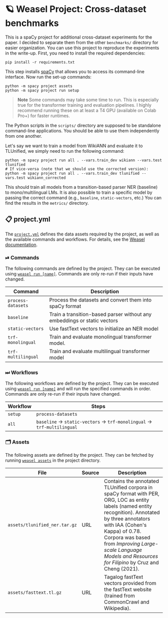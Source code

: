 <!-- WEASEL: AUTO-GENERATED DOCS START (do not remove) -->

# 🪐 Weasel Project: Cross-dataset benchmarks

This is a spaCy project for additional cross-dataset experiments for the paper.
I decided to separate them from the other `benchmarks/` directory for easier organization.
You can use this project to reproduce the experiments in the write-up.
First, you need to install the required dependencies:

```
pip install -r requirements.txt
```

This step installs [spaCy](https://spacy.io) that allows you to access its command-line interface.
Now run the set-up commands:

```
python -m spacy project assets
python -m spacy project run setup
```

> **Note**
> Some commands may take some time to run.
> This is especially true for the transformer training and evaluation pipelines.
> I highly recommend running these on at least a T4 GPU (available on Colab Pro+) for faster runtimes.

The Python scripts in the `scripts/` directory are supposed to be standalone command-line applications.
You should be able to use them independently from one another.

Let's say we want to train a model from WikiANN and evaluate it to TLUnified, we simply need to run the following command:

```
python -m spacy project run all . --vars.train_dev wikiann --vars.test tlunified
# If vice-versa (note that we should use the corrected version):
python -m spacy project run all . --vars.train_dev tlunified --vars.test wikiann_corrected
```

This should train all models from a transition-based parser NER (baseline) to mono/multilingual LMs.
It is also possible to train a specific model by passing the correct command (e.g., `baseline`, `static-vectors`, etc.)
You can find the results in the `metrics/` directory.


## 📋 project.yml

The [`project.yml`](project.yml) defines the data assets required by the
project, as well as the available commands and workflows. For details, see the
[Weasel documentation](https://github.com/explosion/weasel).

### ⏯ Commands

The following commands are defined by the project. They
can be executed using [`weasel run [name]`](https://github.com/explosion/weasel/tree/main/docs/cli.md#rocket-run).
Commands are only re-run if their inputs have changed.

| Command | Description |
| --- | --- |
| `process-datasets` | Process the datasets and convert them into spaCy format |
| `baseline` | Train a transition-based parser without any embeddings or static vectors |
| `static-vectors` | Use fastText vectors to initialize an NER model |
| `trf-monolingual` | Train and evaluate monolingual transformer model. |
| `trf-multilingual` | Train and evaluate multilingual transformer model |

### ⏭ Workflows

The following workflows are defined by the project. They
can be executed using [`weasel run [name]`](https://github.com/explosion/weasel/tree/main/docs/cli.md#rocket-run)
and will run the specified commands in order. Commands are only re-run if their
inputs have changed.

| Workflow | Steps |
| --- | --- |
| `setup` | `process-datasets` |
| `all` | `baseline` &rarr; `static-vectors` &rarr; `trf-monolingual` &rarr; `trf-multilingual` |

### 🗂 Assets

The following assets are defined by the project. They can
be fetched by running [`weasel assets`](https://github.com/explosion/weasel/tree/main/docs/cli.md#open_file_folder-assets)
in the project directory.

| File | Source | Description |
| --- | --- | --- |
| `assets/tlunified_ner.tar.gz` | URL | Contains the annotated TLUnified corpora in spaCy format with PER, ORG, LOC as entity labels (named entity recognition). Annotated by three annotators with IAA (Cohen's Kappa) of 0.78. Corpora was based from *Improving Large-scale Language Models and Resources for Filipino* by Cruz and Cheng (2021). |
| `assets/fasttext.tl.gz` | URL | Tagalog fastText vectors provided from the fastText website (trained from CommonCrawl and Wikipedia). |

<!-- WEASEL: AUTO-GENERATED DOCS END (do not remove) -->
